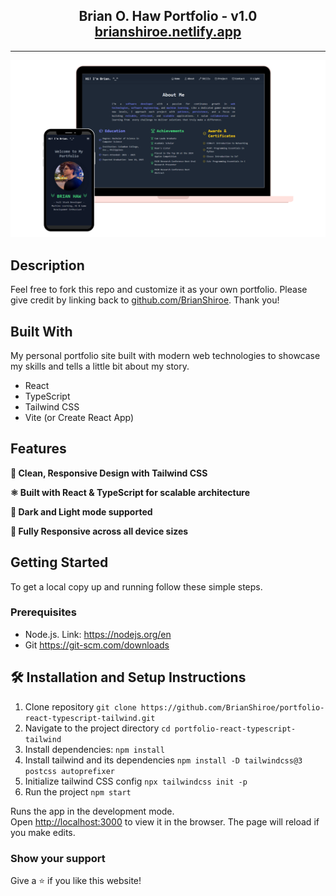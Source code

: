 <h2 align="center">
  Brian O. Haw Portfolio - v1.0<br/>
  <a href="https://brianshiroe.netlify.app" target="_blank">brianshiroe.netlify.app</a>
</h2>

---

![Portfolio Demo](./public/images/demo-images/portfolio-demo.png)

## Description

Feel free to fork this repo and customize it as your own portfolio. Please give credit by linking back to [github.com/BrianShiroe](https://github.com/BrianShiroe). Thank you!

## Built With

My personal portfolio site built with modern web technologies to showcase my skills and tells a little bit about my story.

- React  
- TypeScript  
- Tailwind CSS  
- Vite (or Create React App)  

## Features

**🎨 Clean, Responsive Design with Tailwind CSS**  

**⚛️ Built with React & TypeScript for scalable architecture**  

**🌙 Dark and Light mode supported**  

**📱 Fully Responsive across all device sizes**  

## Getting Started

To get a local copy up and running follow these simple steps.

### Prerequisites

- Node.js. Link: https://nodejs.org/en
- Git https://git-scm.com/downloads

## 🛠 Installation and Setup Instructions

1. Clone repository `git clone https://github.com/BrianShiroe/portfolio-react-typescript-tailwind.git`
2. Navigate to the project directory `cd portfolio-react-typescript-tailwind`
3. Install dependencies: `npm install`
4. Install tailwind and its dependencies `npm install -D tailwindcss@3 postcss autoprefixer`
5. Initialize tailwind CSS config `npx tailwindcss init -p`
6. Run the project `npm start`

Runs the app in the development mode.\
Open [http://localhost:3000](http://localhost:3000) to view it in the browser.
The page will reload if you make edits.

### Show your support

Give a ⭐ if you like this website!
